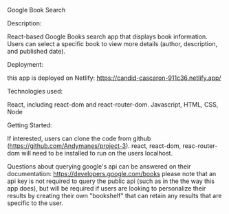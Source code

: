 Google Book Search

Description:

React-based Google Books search app that displays book information. Users can select a specific book to view more details (author, description, and published date).


Deployment:

this app is deployed on Netlify: https://candid-cascaron-911c36.netlify.app/


Technologies used:

React, including react-dom and react-router-dom. Javascript, HTML, CSS, Node


Getting Started:

If interested, users can clone the code from github (https://github.com/Andymanes/project-3). react, react-dom, reac-router-dom will need to be installed to run on the users localhost. 


Questions about querying google's api can be answered on their documentation:
https://developers.google.com/books
please note that an api key is not required to query the public api (such as in the the way this app does), but will be required if users are looking to personalize their results by creating their own "bookshelf" that can retain any results that are specific to the user.
